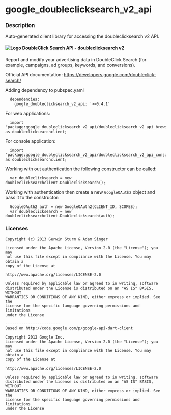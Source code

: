 # google_doubleclicksearch_v2_api

### Description

Auto-generated client library for accessing the doubleclicksearch v2 API.

#### ![Logo](http://www.google.com/images/icons/product/search-16.gif) DoubleClick Search API - doubleclicksearch v2

Report and modify your advertising data in DoubleClick Search (for example, campaigns, ad groups, keywords, and conversions).

Official API documentation: https://developers.google.com/doubleclick-search/

Adding dependency to pubspec.yaml

```
  dependencies:
    google_doubleclicksearch_v2_api: '>=0.4.1'
```

For web applications:

```
  import "package:google_doubleclicksearch_v2_api/doubleclicksearch_v2_api_browser.dart" as doubleclicksearchclient;
```

For console application:

```
  import "package:google_doubleclicksearch_v2_api/doubleclicksearch_v2_api_console.dart" as doubleclicksearchclient;
```

Working with out authentication the following constructor can be called:

```
  var doubleclicksearch = new doubleclicksearchclient.Doubleclicksearch();
```

Working with authentication then create a new `GoogleOAuth2` object and pass it to the constructor:


```
  GoogleOAuth2 auth = new GoogleOAuth2(CLIENT_ID, SCOPES);
  var doubleclicksearch = new doubleclicksearchclient.Doubleclicksearch(auth);
```

### Licenses

```
Copyright (c) 2013 Gerwin Sturm & Adam Singer

Licensed under the Apache License, Version 2.0 (the "License"); you may 
not use this file except in compliance with the License. You may obtain a 
copy of the License at

http://www.apache.org/licenses/LICENSE-2.0

Unless required by applicable law or agreed to in writing, software
distributed under the License is distributed on an "AS IS" BASIS, WITHOUT
WARRANTIES OR CONDITIONS OF ANY KIND, either express or implied. See the
License for the specific language governing permissions and limitations 
under the License

------------------------
Based on http://code.google.com/p/google-api-dart-client

Copyright 2012 Google Inc.
Licensed under the Apache License, Version 2.0 (the "License"); you may 
not use this file except in compliance with the License. You may obtain a
copy of the License at

http://www.apache.org/licenses/LICENSE-2.0

Unless required by applicable law or agreed to in writing, software
distributed under the License is distributed on an "AS IS" BASIS, WITHOUT
WARRANTIES OR CONDITIONS OF ANY KIND, either express or implied. See the
License for the specific language governing permissions and limitations 
under the License

```
